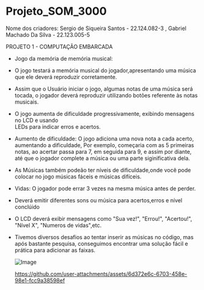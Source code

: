 # Projeto_SOM_3000
Nome dos criadores:
Sergio de Siqueira Santos - 22.124.082-3 ,
Gabriel Machado Da Silva  - 22.123.005-5

PROJETO 1 - COMPUTAÇÃO EMBARCADA
* Jogo da memória de memória musical:
  
* O jogo testará a memória musical do jogador,apresentando uma música que ele deverá
  reproduzir corretamente.
  
* Assim que o Usuário iniciar o jogo, algumas notas de uma música será tocada, o 
  jogador deverá reproduzir utilizando botões referente às notas musicais.

* O jogo aumenta de dificuldade progressivamente, exibindo mensagens no LCD e usando  
  LEDs para indicar erros e acertos.

* Aumento de dificuldade: O jogo adiciona uma nova nota a cada acerto, aumentando a dificuldade, Por exemplo, começaria com as 5 primeiras notas, ao acertar passa para 7, em seguida para 9, e assim por diante, até que o jogador complete a música ou uma parte siginificativa dela.

* As Músicas também podeão ter níveis de dificuldade,onde você pode colocar no jogo músicas fáceis e músicas difíceis.

* Vidas: O jogador pode errar 3 vezes na mesma música antes de perder.

* Deverá emitir diferentes sons ou música para acertos,erros e nível conclúido

* O LCD deverá exibir mensagens como "Sua vez!", "Errou!", "Acertou!", "Nível X",
  "Numeros de vidas",etc.

* Tivemos diversos desafios ao tentar inserir as músicas no código, mas após bastante pesquisa, conseguimos encontrar
  uma solução fácil e prática para adicionar as faixas.


  ![Image](https://github.com/user-attachments/assets/8e120541-d24b-44f7-8e8c-c31b6cc794b6)

  https://github.com/user-attachments/assets/6d372e6c-6703-458e-98e1-fcc9a38598ef
